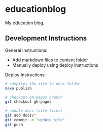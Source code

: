 # educationblog

My education blog.

## Development Instructions

General Instructions:

* Add markdown files to content folder
* Manually deploy using deploy instructions

Deploy Instructions:

```bash
# compiles the site to docs folder
make publish

# checkout gh-pages branch
git checkout gh-pages

# update docs (site files)
git add docs/*
git commit -m "update site"
git push
```
